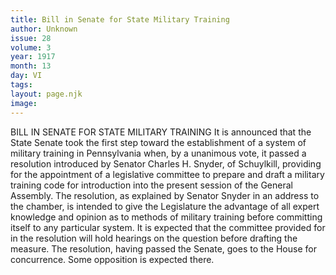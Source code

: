 ```yaml
---
title: Bill in Senate for State Military Training
author: Unknown
issue: 28
volume: 3
year: 1917
month: 13
day: VI
tags:
layout: page.njk
image:
---
```

BILL IN SENATE FOR STATE MILITARY TRAINING    It is announced that the State Senate took the first step toward the establishment of a system of military training in Pennsylvania when, by a unanimous vote, it passed a resolution introduced by Senator Charles H. Snyder, of Schuylkill, providing for the appointment of a legislative committee to prepare and draft a military training code for introduction into the present session of the General Assembly.       The resolution, as explained by Senator Snyder in an address to the chamber, is intended to give the Legislature the advantage of all expert knowledge and opinion as to methods of military training before committing itself to any particular system. It is expected that the committee provided for in the resolution will hold hearings on the question before drafting the measure. The resolution, having passed the Senate, goes to the House for concurrence. Some opposition is expected there.       


